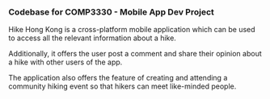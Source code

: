 ### Codebase for COMP3330 - Mobile App Dev Project

Hike Hong Kong is a cross-platform mobile application which can be used to access all the relevant information about a hike.

Additionally, it offers the user post a comment and share their opinion about a hike with other users of the app.

The application also offers the feature of creating and attending a community hiking event so that hikers can meet like-minded people.
